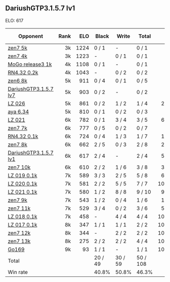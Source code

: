 ## DariushGTP3.1.5.7 lv1 ##

ELO: 617

Opponent | Rank | ELO | Black | Write | Total | Win rate
---------|-----:|----:|-------|-------|-------|-------:
[zen7 5k](zen7%205k.md) | 3k | 1224 | 0 / 1 | - | 0 / 1 | 0.0%
[zen7 4k](zen7%204k.md) | 3k | 1223 | - | 0 / 1 | 0 / 1 | 0.0%
[MoGo release3 1k](MoGo%20release3%201k.md) | 4k | 1108 | 0 / 1 | - | 0 / 1 | 0.0%
[RN4.32 0.2k](RN4.32%200.2k.md) | 4k | 1043 | - | 0 / 2 | 0 / 2 | 0.0%
[zen6 8k](zen6%208k.md) | 5k | 911 | 0 / 4 | 0 / 1 | 0 / 5 | 0.0%
[DariushGTP3.1.5.7 lv7](DariushGTP3.1.5.7%20lv7.md) | 5k | 903 | 0 / 2 | - | 0 / 2 | 0.0%
[LZ 026](LZ%20026.md) | 5k | 861 | 0 / 2 | 1 / 2 | 1 / 4 | 25.0%
[aya 6.34](aya%206.34.md) | 5k | 810 | 0 / 1 | 0 / 2 | 0 / 3 | 0.0%
[LZ 021](LZ%20021.md) | 6k | 782 | 0 / 1 | 3 / 4 | 3 / 5 | 60.0%
[zen7 7k](zen7%207k.md) | 6k | 777 | 0 / 5 | 0 / 2 | 0 / 7 | 0.0%
[RN4.32 0.1k](RN4.32%200.1k.md) | 6k | 724 | 0 / 4 | 1 / 3 | 1 / 7 | 14.3%
[zen7 8k](zen7%208k.md) | 6k | 662 | 2 / 5 | 0 / 3 | 2 / 8 | 25.0%
[DariushGTP3.1.5.7 lv1](DariushGTP3.1.5.7%20lv1.md) | 6k | 617 | 2 / 4 | - | 2 / 4 | 50.0%
[zen7 10k](zen7%2010k.md) | 6k | 610 | 2 / 2 | 1 / 6 | 3 / 8 | 37.5%
[LZ 019 0.1k](LZ%20019%200.1k.md) | 7k | 589 | 3 / 3 | 2 / 5 | 5 / 8 | 62.5%
[LZ 020 0.1k](LZ%20020%200.1k.md) | 7k | 581 | 2 / 2 | 5 / 5 | 7 / 7 | 100.0%
[LZ 021 0.1k](LZ%20021%200.1k.md) | 7k | 580 | 1 / 2 | 8 / 8 | 9 / 10 | 90.0%
[zen7 9k](zen7%209k.md) | 7k | 543 | 1 / 2 | 0 / 4 | 1 / 6 | 16.7%
[zen7 11k](zen7%2011k.md) | 7k | 529 | 3 / 4 | 0 / 2 | 3 / 6 | 50.0%
[LZ 018 0.1k](LZ%20018%200.1k.md) | 7k | 458 | - | 4 / 4 | 4 / 4 | 100.0%
[LZ 017 0.1k](LZ%20017%200.1k.md) | 8k | 347 | 1 / 1 | 1 / 1 | 2 / 2 | 100.0%
[zen7 12k](zen7%2012k.md) | 8k | 344 | - | 2 / 2 | 2 / 2 | 100.0%
[zen7 13k](zen7%2013k.md) | 8k | 275 | 2 / 2 | 2 / 2 | 4 / 4 | 100.0%
[Go169](Go169.md) | 9k | 93 | 1 / 1 | - | 1 / 1 | 100.0%
Total | | | 20 / 49 | 30 / 59 | 50 / 108 | 
Win rate| | | 40.8% | 50.8% | 46.3% | 
